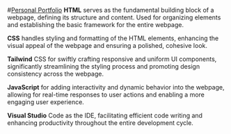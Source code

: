 #[Personal Portfolio](https://hammadzaigham05.github.io/)
**HTML** serves as the fundamental building block of a webpage, defining its structure and content. Used for organizing elements and establishing the basic framework for the entire webpage.

**CSS** handles styling and formatting of the HTML elements, enhancing the visual appeal of the webpage and ensuring a polished, cohesive look.

**Tailwind** CSS for swiftly crafting responsive and uniform UI components, significantly streamlining the styling process and promoting design consistency across the webpage.

**JavaScript** for adding interactivity and dynamic behavior into the webpage, allowing for real-time responses to user actions and enabling a more engaging user experience.

**Visual Studio** Code as the IDE, facilitating efficient code writing and enhancing productivity throughout the entire development cycle.
